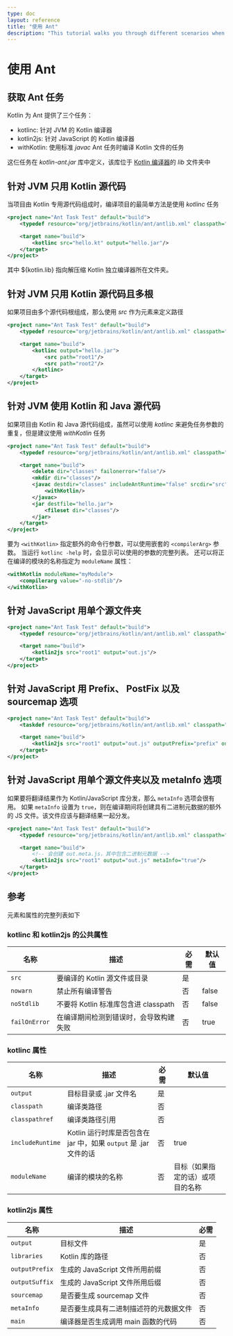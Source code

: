 ```yaml
---
type: doc
layout: reference
title: "使用 Ant"
description: "This tutorial walks you through different scenarios when using Ant for building applications that contain Kotlin code"
---
```


# 使用 Ant

## 获取 Ant 任务

Kotlin 为 Ant 提供了三个任务：

* kotlinc: 针对 JVM 的 Kotlin 编译器
* kotlin2js: 针对 JavaScript 的 Kotlin 编译器
* withKotlin: 使用标准 *javac* Ant 任务时编译 Kotlin 文件的任务

这仨任务在 *kotlin-ant.jar* 库中定义，该库位于 [Kotlin 编译器]({{site.data.releases.latest.url}})的 *lib* 文件夹中


## 针对 JVM 只用 Kotlin 源代码

当项目由 Kotlin 专用源代码组成时，编译项目的最简单方法是使用 *kotlinc* 任务

``` xml
<project name="Ant Task Test" default="build">
    <typedef resource="org/jetbrains/kotlin/ant/antlib.xml" classpath="${kotlin.lib}/kotlin-ant.jar"/>

    <target name="build">
        <kotlinc src="hello.kt" output="hello.jar"/>
    </target>
</project>
```

其中 ${kotlin.lib} 指向解压缩 Kotlin 独立编译器所在文件夹。

## 针对 JVM 只用 Kotlin 源代码且多根

如果项目由多个源代码根组成，那么使用 *src* 作为元素来定义路径

``` xml
<project name="Ant Task Test" default="build">
    <typedef resource="org/jetbrains/kotlin/ant/antlib.xml" classpath="${kotlin.lib}/kotlin-ant.jar"/>

    <target name="build">
        <kotlinc output="hello.jar">
            <src path="root1"/>
            <src path="root2"/>
        </kotlinc>
    </target>
</project>
```

## 针对 JVM 使用 Kotlin 和 Java 源代码

如果项目由 Kotlin 和 Java 源代码组成，虽然可以使用 *kotlinc* 来避免任务参数的重复，但是<!--
-->建议使用 *withKotlin* 任务

``` xml
<project name="Ant Task Test" default="build">
    <typedef resource="org/jetbrains/kotlin/ant/antlib.xml" classpath="${kotlin.lib}/kotlin-ant.jar"/>

    <target name="build">
        <delete dir="classes" failonerror="false"/>
        <mkdir dir="classes"/>
        <javac destdir="classes" includeAntRuntime="false" srcdir="src">
            <withKotlin/>
        </javac>
        <jar destfile="hello.jar">
            <fileset dir="classes"/>
        </jar>
    </target>
</project>
```

要为 `<withKotlin>` 指定额外的命令行参数，可以使用嵌套的 `<compilerArg>` 参数。
当运行 `kotlinc -help` 时，会显示可以使用的参数的完整列表。
还可以将正在编译的模块的名称指定为 `moduleName` 属性：

``` xml
<withKotlin moduleName="myModule">
    <compilerarg value="-no-stdlib"/>
</withKotlin>
```


## 针对 JavaScript 用单个源文件夹

``` xml
<project name="Ant Task Test" default="build">
    <typedef resource="org/jetbrains/kotlin/ant/antlib.xml" classpath="${kotlin.lib}/kotlin-ant.jar"/>

    <target name="build">
        <kotlin2js src="root1" output="out.js"/>
    </target>
</project>
```

## 针对 JavaScript 用 Prefix、 PostFix 以及 sourcemap 选项

``` xml
<project name="Ant Task Test" default="build">
    <taskdef resource="org/jetbrains/kotlin/ant/antlib.xml" classpath="${kotlin.lib}/kotlin-ant.jar"/>

    <target name="build">
        <kotlin2js src="root1" output="out.js" outputPrefix="prefix" outputPostfix="postfix" sourcemap="true"/>
    </target>
</project>
```

## 针对 JavaScript 用单个源文件夹以及 metaInfo 选项

如果要将翻译结果作为 Kotlin/JavaScript 库分发，那么 `metaInfo` 选项会很有用。
如果 `metaInfo` 设置为 `true`，则在编译期间将创建具有<!--
-->二进制元数据的额外的 JS 文件。该文件应该与翻译<!--
-->结果一起分发。

``` xml
<project name="Ant Task Test" default="build">
    <typedef resource="org/jetbrains/kotlin/ant/antlib.xml" classpath="${kotlin.lib}/kotlin-ant.jar"/>

    <target name="build">
        <!-- 会创建 out.meta.js，其中包含二进制元数据 -->
        <kotlin2js src="root1" output="out.js" metaInfo="true"/>
    </target>
</project>
```

## 参考

元素和属性的完整列表如下

### kotlinc 和 kotlin2js 的公共属性

| 名称 | 描述        | 必需     | 默认值        |
|------|-------------|----------|---------------|
| `src`  | 要编译的 Kotlin 源文件或目录 | 是 |  |
| `nowarn` | 禁止所有编译警告 | 否 | false |
| `noStdlib` | 不要将 Kotlin 标准库包含进 classpath | 否 | false |
| `failOnError` | 在编译期间检测到错误时，会导致构建失败 | 否 | true |

### kotlinc 属性

| 名称 | 描述        | 必需     | 默认值        |
|------|-------------|----------|---------------|
| `output`  | 目标目录或 .jar 文件名 | 是 |  |
| `classpath`  | 编译类路径 | 否 |  |
| `classpathref`  | 编译类路径引用 | 否 |  |
| `includeRuntime`  | Kotlin 运行时库是否包含在 jar 中，如果 `output` 是 .jar 文件的话 | 否 | true  |
| `moduleName` | 编译的模块的名称 | 否 | 目标（如果指定的话）或项目的名称 |


### kotlin2js 属性

| 名称 | 描述        | 必需     |
|------|-------------|----------|
| `output`  | 目标文件 | 是 |
| `libraries`  | Kotlin 库的路径 | 否 |
| `outputPrefix`  | 生成的 JavaScript 文件所用前缀 | 否 |
| `outputSuffix` | 生成的 JavaScript 文件所用后缀 | 否 |
| `sourcemap`  | 是否要生成 sourcemap 文件 | 否 |
| `metaInfo`  | 是否要生成具有二进制描述符的元数据文件 | 否 |
| `main`  | 编译器是否生成调用 main 函数的代码 | 否 |


